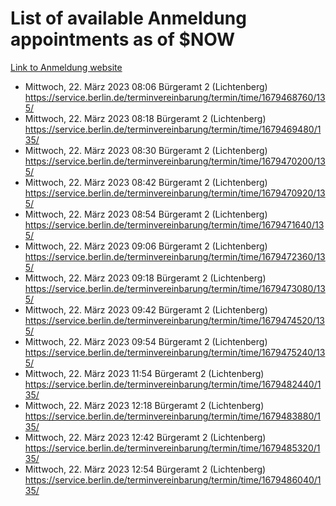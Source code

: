 # List of available Anmeldung appointments as of $NOW
[Link to Anmeldung website](https://service.berlin.de/terminvereinbarung/termin/tag.php?termin=1&anliegen[]=120686&dienstleisterlist=122210,122217,327316,122219,327312,122227,327314,122231,327346,122243,327348,122254,122252,329742,122260,329745,122262,329748,122271,327278,122273,327274,122277,327276,330436,122280,327294,122282,327290,122284,327292,122291,327270,122285,327266,122286,327264,122296,327268,150230,329760,122297,327286,122294,327284,122312,329763,122314,329775,122304,327330,122311,327334,122309,327332,317869,122281,327352,122279,329772,122283,122276,327324,122274,327326,122267,329766,122246,327318,122251,327320,122257,327322,122208,327298,122226,327300&herkunft=http%3A%2F%2Fservice.berlin.de%2Fdienstleistung%2F120686%2F)
- Mittwoch, 22. März 2023 08:06 Bürgeramt 2 (Lichtenberg) https://service.berlin.de/terminvereinbarung/termin/time/1679468760/135/
- Mittwoch, 22. März 2023 08:18 Bürgeramt 2 (Lichtenberg) https://service.berlin.de/terminvereinbarung/termin/time/1679469480/135/
- Mittwoch, 22. März 2023 08:30 Bürgeramt 2 (Lichtenberg) https://service.berlin.de/terminvereinbarung/termin/time/1679470200/135/
- Mittwoch, 22. März 2023 08:42 Bürgeramt 2 (Lichtenberg) https://service.berlin.de/terminvereinbarung/termin/time/1679470920/135/
- Mittwoch, 22. März 2023 08:54 Bürgeramt 2 (Lichtenberg) https://service.berlin.de/terminvereinbarung/termin/time/1679471640/135/
- Mittwoch, 22. März 2023 09:06 Bürgeramt 2 (Lichtenberg) https://service.berlin.de/terminvereinbarung/termin/time/1679472360/135/
- Mittwoch, 22. März 2023 09:18 Bürgeramt 2 (Lichtenberg) https://service.berlin.de/terminvereinbarung/termin/time/1679473080/135/
- Mittwoch, 22. März 2023 09:42 Bürgeramt 2 (Lichtenberg) https://service.berlin.de/terminvereinbarung/termin/time/1679474520/135/
- Mittwoch, 22. März 2023 09:54 Bürgeramt 2 (Lichtenberg) https://service.berlin.de/terminvereinbarung/termin/time/1679475240/135/
- Mittwoch, 22. März 2023 11:54 Bürgeramt 2 (Lichtenberg) https://service.berlin.de/terminvereinbarung/termin/time/1679482440/135/
- Mittwoch, 22. März 2023 12:18 Bürgeramt 2 (Lichtenberg) https://service.berlin.de/terminvereinbarung/termin/time/1679483880/135/
- Mittwoch, 22. März 2023 12:42 Bürgeramt 2 (Lichtenberg) https://service.berlin.de/terminvereinbarung/termin/time/1679485320/135/
- Mittwoch, 22. März 2023 12:54 Bürgeramt 2 (Lichtenberg) https://service.berlin.de/terminvereinbarung/termin/time/1679486040/135/
